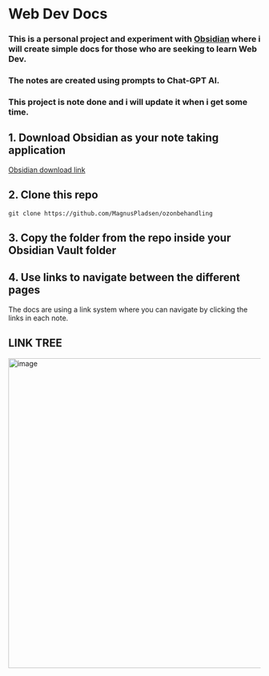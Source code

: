 # Web Dev Docs
### This is a personal project and experiment with [Obsidian](https://obsidian.md/) where i will create simple docs for those who are seeking to learn Web Dev.
### The notes are created using prompts to Chat-GPT AI.
### This project is note done and i will update it when i get some time.

## 1. Download Obsidian as your note taking application
[Obsidian download link](https://obsidian.md/)

## 2. Clone this repo
`git clone https://github.com/MagnusPladsen/ozonbehandling`

## 3. Copy the folder from the repo inside your Obsidian Vault folder

## 4. Use links to navigate between the different pages
The docs are using a link system where you can navigate by clicking the links in each note.




## LINK TREE
<img width="619" alt="image" src="https://user-images.githubusercontent.com/93226629/231445274-ee103c32-155d-4375-b2fd-1f3cd40c9ffc.png">

